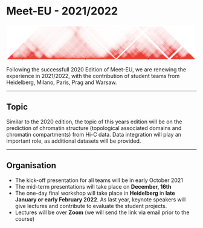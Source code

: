 # Meet-EU - 2021/2022

![hic](./hic.png)

Following the successfull 2020 Edition of Meet-EU, we are renewing the experience in 2021/2022, with the contribution of student teams from Heidelberg, Milano, Paris, Prag and Warsaw.


*********
## Topic

Similar to the 2020 edition, the topic of this years edition will be on the prediction of chromatin structure (topological associated domains and chromatin compartments) from Hi-C data. Data integration will play an important role, as additional datasets will be provided.

*********
## Organisation

* The kick-off presentation for all teams will be in early October 2021
* The mid-term presentations will take place on **December, 16th**
* The one-day final workshop will take place in **Heidelberg** in **late January or early February 2022**. As last year, keynote speakers will give lectures and contribute to evaluate the student projects.
* Lectures will be over **Zoom** (we will send the link via email prior to the course)

